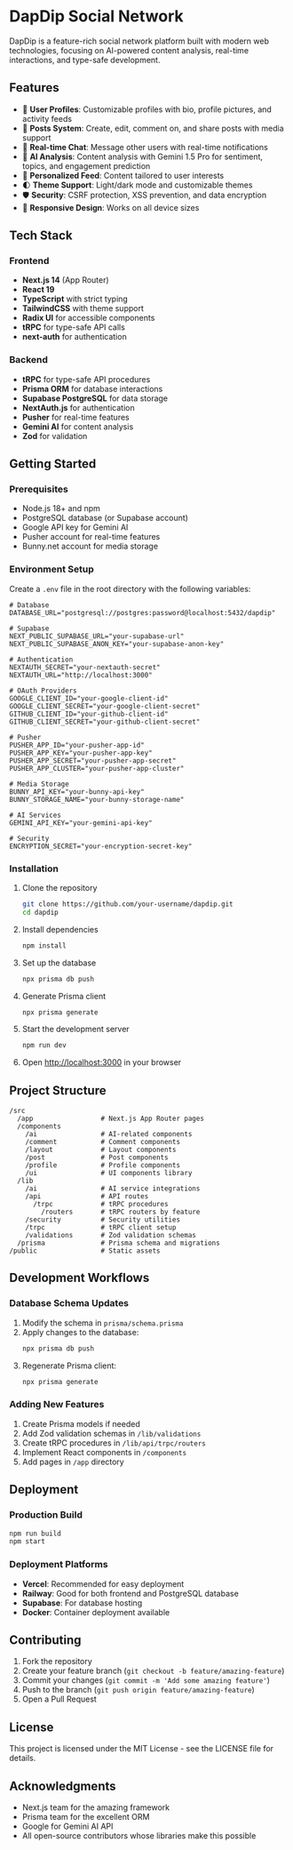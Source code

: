 # DapDip Social Network

DapDip is a feature-rich social network platform built with modern web technologies, focusing on AI-powered content analysis, real-time interactions, and type-safe development.

## Features

- 👥 **User Profiles**: Customizable profiles with bio, profile pictures, and activity feeds
- 📝 **Posts System**: Create, edit, comment on, and share posts with media support
- 💬 **Real-time Chat**: Message other users with real-time notifications
- 🤖 **AI Analysis**: Content analysis with Gemini 1.5 Pro for sentiment, topics, and engagement prediction
- 🔎 **Personalized Feed**: Content tailored to user interests
- 🌓 **Theme Support**: Light/dark mode and customizable themes
- 🛡️ **Security**: CSRF protection, XSS prevention, and data encryption
- 📱 **Responsive Design**: Works on all device sizes

## Tech Stack

### Frontend
- **Next.js 14** (App Router)
- **React 19**
- **TypeScript** with strict typing
- **TailwindCSS** with theme support
- **Radix UI** for accessible components
- **tRPC** for type-safe API calls
- **next-auth** for authentication

### Backend
- **tRPC** for type-safe API procedures
- **Prisma ORM** for database interactions
- **Supabase PostgreSQL** for data storage
- **NextAuth.js** for authentication
- **Pusher** for real-time features
- **Gemini AI** for content analysis
- **Zod** for validation

## Getting Started

### Prerequisites

- Node.js 18+ and npm
- PostgreSQL database (or Supabase account)
- Google API key for Gemini AI
- Pusher account for real-time features
- Bunny.net account for media storage

### Environment Setup

Create a `.env` file in the root directory with the following variables:

```
# Database
DATABASE_URL="postgresql://postgres:password@localhost:5432/dapdip"

# Supabase
NEXT_PUBLIC_SUPABASE_URL="your-supabase-url"
NEXT_PUBLIC_SUPABASE_ANON_KEY="your-supabase-anon-key"

# Authentication
NEXTAUTH_SECRET="your-nextauth-secret"
NEXTAUTH_URL="http://localhost:3000"

# OAuth Providers
GOOGLE_CLIENT_ID="your-google-client-id"
GOOGLE_CLIENT_SECRET="your-google-client-secret"
GITHUB_CLIENT_ID="your-github-client-id"
GITHUB_CLIENT_SECRET="your-github-client-secret"

# Pusher
PUSHER_APP_ID="your-pusher-app-id"
PUSHER_APP_KEY="your-pusher-app-key"
PUSHER_APP_SECRET="your-pusher-app-secret"
PUSHER_APP_CLUSTER="your-pusher-app-cluster"

# Media Storage
BUNNY_API_KEY="your-bunny-api-key"
BUNNY_STORAGE_NAME="your-bunny-storage-name"

# AI Services
GEMINI_API_KEY="your-gemini-api-key"

# Security
ENCRYPTION_SECRET="your-encryption-secret-key"
```

### Installation

1. Clone the repository
   ```bash
   git clone https://github.com/your-username/dapdip.git
   cd dapdip
   ```

2. Install dependencies
   ```bash
   npm install
   ```

3. Set up the database
   ```bash
   npx prisma db push
   ```

4. Generate Prisma client
   ```bash
   npx prisma generate
   ```

5. Start the development server
   ```bash
   npm run dev
   ```

6. Open [http://localhost:3000](http://localhost:3000) in your browser

## Project Structure

```
/src
  /app                 # Next.js App Router pages
  /components          
    /ai                # AI-related components
    /comment           # Comment components
    /layout            # Layout components
    /post              # Post components
    /profile           # Profile components
    /ui                # UI components library
  /lib
    /ai                # AI service integrations
    /api               # API routes
      /trpc            # tRPC procedures
        /routers       # tRPC routers by feature
    /security          # Security utilities
    /trpc              # tRPC client setup
    /validations       # Zod validation schemas
  /prisma              # Prisma schema and migrations
/public                # Static assets
```

## Development Workflows

### Database Schema Updates

1. Modify the schema in `prisma/schema.prisma`
2. Apply changes to the database:
   ```bash
   npx prisma db push
   ```
3. Regenerate Prisma client:
   ```bash
   npx prisma generate
   ```

### Adding New Features

1. Create Prisma models if needed
2. Add Zod validation schemas in `/lib/validations`
3. Create tRPC procedures in `/lib/api/trpc/routers`
4. Implement React components in `/components`
5. Add pages in `/app` directory

## Deployment

### Production Build

```bash
npm run build
npm start
```

### Deployment Platforms

- **Vercel**: Recommended for easy deployment
- **Railway**: Good for both frontend and PostgreSQL database
- **Supabase**: For database hosting
- **Docker**: Container deployment available

## Contributing

1. Fork the repository
2. Create your feature branch (`git checkout -b feature/amazing-feature`)
3. Commit your changes (`git commit -m 'Add some amazing feature'`)
4. Push to the branch (`git push origin feature/amazing-feature`)
5. Open a Pull Request

## License

This project is licensed under the MIT License - see the LICENSE file for details.

## Acknowledgments

- Next.js team for the amazing framework
- Prisma team for the excellent ORM
- Google for Gemini AI API
- All open-source contributors whose libraries make this possible
